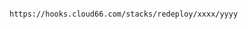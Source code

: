 <!-- usedin: [ _includes/_inlines/Deployment/common/redeployment-hook/redeployment-hook_for-docker-stacks.md] -->

```

https://hooks.cloud66.com/stacks/redeploy/xxxx/yyyy

```
